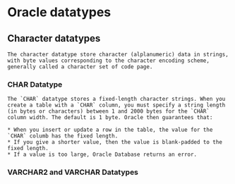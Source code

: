 # Oracle datatypes



## Character datatypes

	The character datatype store character (alplanumeric) data in strings, with byte values corresponding to the character encoding scheme, generally called a character set of code page.

### CHAR Datatype

	The `CHAR` datatype stores a fixed-length character strings. When you create a table with a `CHAR` column, you must specify a string length (in bytes or characters) between 1 and 2000 bytes for the `CHAR` column width. The default is 1 byte. Oracle then guarantees that:

	* When you insert or update a row in the table, the value for the `CHAR` columb has the fixed length.
	* If you give a shorter value, then the value is blank-padded to the fixed length. 
	* If a value is too large, Oracle Database returns an error.

### VARCHAR2 and VARCHAR Datatypes

	
